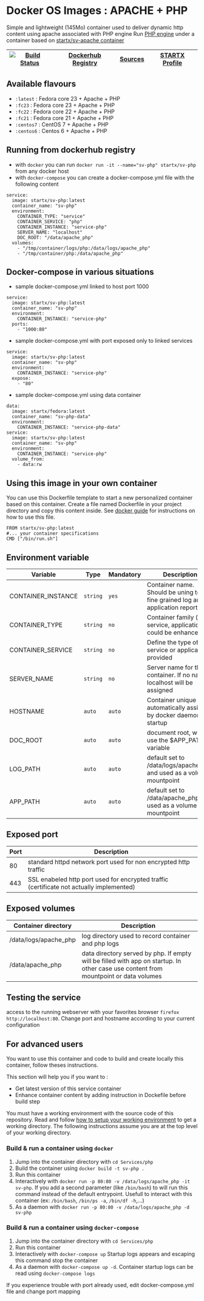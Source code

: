 <!--[metadata]>
+++
title = "STARTX Docker Services Images : APACHE + PHP"
description = "Docker container with apache + php service based on latest fedora"
keywords = ["home, docker, startx, apache, php, fedora, centos, repository, container, swarm, compose"]
weight=3
+++
<![end-metadata]-->

# Docker OS Images : APACHE + PHP

Simple and lightweight (145Mo) container used to deliver dynamic http content using apache associated with PHP engine
Run [PHP engine](https://www.php.net) under a container 
based on [startx/sv-apache container](https://hub.docker.com/r/startx/sv-apache)

| [![Build Status](https://travis-ci.org/startxfr/docker-images.svg)](https://travis-ci.org/startxfr/docker-images) | [Dockerhub Registry](https://hub.docker.com/r/startx/sv-php/) | [Sources](https://github.com/startxfr/docker-images/Services/php)             | [STARTX Profile](https://github.com/startxfr) | 
|-------------------------------------------------------------------------------------------------------------------|---------------------------------------------------------------|-------------------------------------------------------------------------------|-----------------------------------------------|

## Available flavours

* `:latest` : Fedora core 23 + Apache + PHP 
* `:fc23` : Fedora core 23 + Apache + PHP 
* `:fc22` : Fedora core 22 + Apache + PHP 
* `:fc21` : Fedora core 21 + Apache + PHP 
* `:centos7` : CentOS 7 + Apache + PHP 
* `:centos6` : Centos 6 + Apache + PHP 

## Running from dockerhub registry

* with `docker` you can run `docker run -it --name="sv-php" startx/sv-php` from any docker host
* with `docker-compose` you can create a docker-compose.yml file with the following content
```
service:
  image: startx/sv-php:latest
  container_name: "sv-php"
  environment:
    CONTAINER_TYPE: "service"
    CONTAINER_SERVICE: "php"
    CONTAINER_INSTANCE: "service-php"
    SERVER_NAME: "localhost"
    DOC_ROOT: "/data/apache_php"
  volumes:
    - "/tmp/container/logs/php:/data/logs/apache_php"
    - "/tmp/container/php:/data/apache_php"
```

## Docker-compose in various situations

* sample docker-compose.yml linked to host port 1000
```
service:
  image: startx/sv-php:latest
  container_name: "sv-php"
  environment:
    CONTAINER_INSTANCE: "service-php"
  ports:
    - "1000:80"
```
* sample docker-compose.yml with port exposed only to linked services
```
service:
  image: startx/sv-php:latest
  container_name: "sv-php"
  environment:
    CONTAINER_INSTANCE: "service-php"
  expose:
    - "80"
```
* sample docker-compose.yml using data container
```
data:
  image: startx/fedora:latest
  container_name: "sv-php-data"
  environment:
    CONTAINER_INSTANCE: "service-php-data"
service:
  image: startx/sv-php:latest
  container_name: "sv-php"
  environment:
    CONTAINER_INSTANCE: "service-php"
  volume_from:
    - data:rw
```

## Using this image in your own container

You can use this Dockerfile template to start a new personalized container based on this container. Create a file named Dockerfile in your project directory and copy this content inside. See [docker guide](http://docs.docker.com/engine/reference/builder/) for instructions on how to use this file.
 ```
FROM startx/sv-php:latest
#... your container specifications
CMD ["/bin/run.sh"]
```

## Environment variable

| Variable                  | Type     | Mandatory | Description                                                              |
|---------------------------|----------|-----------|--------------------------------------------------------------------------|
| CONTAINER_INSTANCE        | `string` | `yes`     | Container name. Should be uning to get fine grained log and application reporting
| CONTAINER_TYPE            | `string` | `no`      | Container family (os, service, application. could be enhanced 
| CONTAINER_SERVICE         | `string` | `no`      | Define the type of service or application provided
| SERVER_NAME               | `string` | `no`      | Server name for this container. If no name localhost will be assigned
| HOSTNAME                  | `auto`   | `auto`    | Container unique id automatically assigned by docker daemon at startup
| DOC_ROOT                  | `auto`   | `auto`    | document root, will use the $APP_PATH variable
| LOG_PATH                  | `auto`   | `auto`    | default set to /data/logs/apache_php and used as a volume mountpoint
| APP_PATH                  | `auto`   | `auto`    | default set to /data/apache_php and used as a volume mountpoint

## Exposed port

| Port  | Description                                                              |
|-------|--------------------------------------------------------------------------|
| 80    | standard httpd network port used for non encrypted http traffic
| 443   | SSL enabeled http port used for encrypted traffic (certificate not actually implemented)

## Exposed volumes

| Container directory  | Description                                                              |
|----------------------|--------------------------------------------------------------------------|
| /data/logs/apache_php    | log directory used to record container and php logs
| /data/apache_php         | data directory served by php. If empty will be filled with app on startup. In other case use content from mountpoint or data volumes

## Testing the service

access to the running webserver with your favorites browser `firefox http://localhost:80`. Change port and hostname according to your current configuration

## For advanced users

You want to use this container and code to build and create locally this container, follow theses instructions.

This section will help you if you want to :
* Get latest version of this service container
* Enhance container content by adding instruction in Dockefile before build step

You must have a working environment with the source code of this repository. Read and follow [how to setup your working environment](https://github.com/startxfr/docker-images#setup-your-working-environment-mandatory) to get a working directory. The following instructions assume you are at the top level of your working directory.

### Build & run a container using `docker`

1. Jump into the container directory with `cd Services/php`
2. Build the container using `docker build -t sv-php .`
3. Run this container 
  1. Interactively with `docker run -p 80:80 -v /data/logs/apache_php -it sv-php`. If you add a second parameter (like `/bin/bash`) to will run this command instead of the default entrypoint. Usefull to interact with this container (ex: `/bin/bash`, `/bin/ps -a`, `/bin/df -h`,...) 
  2. As a daemon with `docker run -p 80:80 -v /data/logs/apache_php -d sv-php`


### Build & run a container using `docker-compose`

1. Jump into the container directory with `cd Services/php`
2. Run this container 
  1. Interactively with `docker-compose up` Startup logs appears and escaping this command stop the container
  2. As a daemon with `docker-compose up -d`. Container startup logs can be read using `docker-compose logs`

If you experience trouble with port already used, edit docker-compose.yml file and change port mapping
